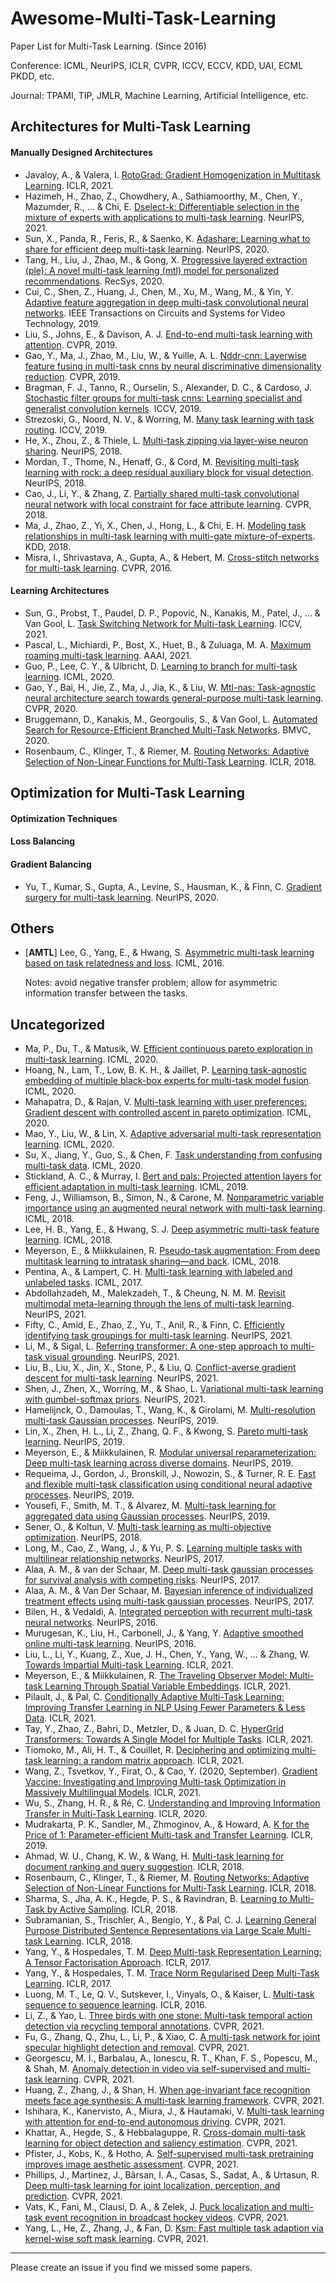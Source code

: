 # Awesome-Multi-Task-Learning
Paper List for Multi-Task Learning. (Since 2016)

Conference: ICML, NeurIPS, ICLR, CVPR, ICCV, ECCV, KDD, UAI, ECML PKDD, etc.

Journal: TPAMI, TIP, JMLR, Machine Learning, Artificial Intelligence, etc.

## Architectures for Multi-Task Learning

#### Manually Designed Architectures

- Javaloy, A., & Valera, I. [RotoGrad: Gradient Homogenization in Multitask Learning](https://openreview.net/forum?id=T8wHz4rnuGL "RotoGrad"). ICLR, 2021.
- Hazimeh, H., Zhao, Z., Chowdhery, A., Sathiamoorthy, M., Chen, Y., Mazumder, R., ... & Chi, E. [Dselect-k: Differentiable selection in the mixture of experts with applications to multi-task learning](https://proceedings.neurips.cc/paper/2021/hash/f5ac21cd0ef1b88e9848571aeb53551a-Abstract.html "DSelect-k"). NeurIPS, 2021.
- Sun, X., Panda, R., Feris, R., & Saenko, K. [Adashare: Learning what to share for efficient deep multi-task learning](https://proceedings.neurips.cc/paper/2020/hash/634841a6831464b64c072c8510c7f35c-Abstract.html "AdaShare"). NeurIPS, 2020.
- Tang, H., Liu, J., Zhao, M., & Gong, X. [Progressive layered extraction (ple): A novel multi-task learning (mtl) model for personalized recommendations](https://dl.acm.org/doi/abs/10.1145/3383313.3412236?casa_token=6f07DDkXg64AAAAA:D5Yqu4LDFiTrxgOxrFqxa9GyD23wd0aOkUy8ceRo_W-yAYs1qF5jw3iyhOxA7V9YTqFoxBB_j41l "PLE"). RecSys, 2020.
- Cui, C., Shen, Z., Huang, J., Chen, M., Xu, M., Wang, M., & Yin, Y. [Adaptive feature aggregation in deep multi-task convolutional neural networks](https://ieeexplore.ieee.org/abstract/document/944988 "AFANet"). IEEE Transactions on Circuits and Systems for Video Technology, 2019.
- Liu, S., Johns, E., & Davison, A. J. [End-to-end multi-task learning with attention](https://openaccess.thecvf.com/content_CVPR_2019/html/Liu_End-To-End_Multi-Task_Learning_With_Attention_CVPR_2019_paper.html "MTAN"). CVPR, 2019.
- Gao, Y., Ma, J., Zhao, M., Liu, W., & Yuille, A. L. [Nddr-cnn: Layerwise feature fusing in multi-task cnns by neural discriminative dimensionality reduction](https://openaccess.thecvf.com/content_CVPR_2019/html/Gao_NDDR-CNN_Layerwise_Feature_Fusing_in_Multi-Task_CNNs_by_Neural_Discriminative_CVPR_2019_paper.html "NDDR-CNN"). CVPR, 2019.
- Bragman, F. J., Tanno, R., Ourselin, S., Alexander, D. C., & Cardoso, J. [Stochastic filter groups for multi-task cnns: Learning specialist and generalist convolution kernels](https://openaccess.thecvf.com/content_ICCV_2019/html/Bragman_Stochastic_Filter_Groups_for_Multi-Task_CNNs_Learning_Specialist_and_Generalist_ICCV_2019_paper.html "SFG"). ICCV, 2019.
- Strezoski, G., Noord, N. V., & Worring, M. [Many task learning with task routing](https://openaccess.thecvf.com/content_ICCV_2019/html/Strezoski_Many_Task_Learning_With_Task_Routing_ICCV_2019_paper.html "MaTL"). ICCV, 2019.
- He, X., Zhou, Z., & Thiele, L. [Multi-task zipping via layer-wise neuron sharing](https://proceedings.neurips.cc/paper/2018/hash/ad8e88c0f76fa4fc8e5474384142a00a-Abstract.html "MTZ"). NeurIPS, 2018.
- Mordan, T., Thome, N., Henaff, G., & Cord, M. [Revisiting multi-task learning with rock: a deep residual auxiliary block for visual detection](https://proceedings.neurips.cc/paper/2018/hash/7f5d04d189dfb634e6a85bb9d9adf21e-Abstract.html "ROCK"). NeurIPS, 2018.
- Cao, J., Li, Y., & Zhang, Z. [Partially shared multi-task convolutional neural network with local constraint for face attribute learning](https://openaccess.thecvf.com/content_cvpr_2018/html/Cao_Partially_Shared_Multi-Task_CVPR_2018_paper.html "PS-MCNN"). CVPR, 2018.
- Ma, J., Zhao, Z., Yi, X., Chen, J., Hong, L., & Chi, E. H. [Modeling task relationships in multi-task learning with multi-gate mixture-of-experts](https://dl.acm.org/doi/abs/10.1145/3219819.3220007 "MMoE)"). KDD, 2018.
- Misra, I., Shrivastava, A., Gupta, A., & Hebert, M. [Cross-stitch networks for multi-task learning](https://openaccess.thecvf.com/content_cvpr_2016/html/Misra_Cross-Stitch_Networks_for_CVPR_2016_paper.html "Cross-stitch"). CVPR, 2016.

#### Learning Architectures

- Sun, G., Probst, T., Paudel, D. P., Popović, N., Kanakis, M., Patel, J., ... & Van Gool, L. [Task Switching Network for Multi-task Learning](https://openaccess.thecvf.com/content/ICCV2021/html/Sun_Task_Switching_Network_for_Multi-Task_Learning_ICCV_2021_paper.html "TSNs"). ICCV, 2021.
- Pascal, L., Michiardi, P., Bost, X., Huet, B., & Zuluaga, M. A. [Maximum roaming multi-task learning](https://ojs.aaai.org/index.php/AAAI/article/view/17125 "MR"). AAAI, 2021.
- Guo, P., Lee, C. Y., & Ulbricht, D. [Learning to branch for multi-task learning](https://proceedings.mlr.press/v119/guo20e.html "LearnToBranch"). ICML, 2020.
- Gao, Y., Bai, H., Jie, Z., Ma, J., Jia, K., & Liu, W. [Mtl-nas: Task-agnostic neural architecture search towards general-purpose multi-task learning](https://openaccess.thecvf.com/content_CVPR_2020/html/Gao_MTL-NAS_Task-Agnostic_Neural_Architecture_Search_Towards_General-Purpose_Multi-Task_Learning_CVPR_2020_paper.html "MTL-NAS"). CVPR, 2020.
- Bruggemann, D., Kanakis, M., Georgoulis, S., & Van Gool, L. [Automated Search for Resource-Efficient Branched Multi-Task Networks](https://www.bmvc2020-conference.com/assets/papers/0359.pdf "BMTAS"). BMVC, 2020.
- Rosenbaum, C., Klinger, T., & Riemer, M. [Routing Networks: Adaptive Selection of Non-Linear Functions for Multi-Task Learning](https://openreview.net/forum?id=ry8dvM-R- "Routing Networks"). ICLR, 2018.

## Optimization for Multi-Task Learning

#### Optimization Techniques

#### Loss Balancing

#### Gradient Balancing

- Yu, T., Kumar, S., Gupta, A., Levine, S., Hausman, K., & Finn, C. [Gradient surgery for multi-task learning](https://proceedings.neurips.cc/paper/2020/hash/3fe78a8acf5fda99de95303940a2420c-Abstract.html "PCGrad"). NeurIPS, 2020.

## Others

- [**AMTL**] Lee, G., Yang, E., & Hwang, S. [Asymmetric multi-task learning based on task relatedness and loss](https://proceedings.mlr.press/v48/leeb16.html "AMTL"). ICML, 2016.

  Notes: avoid negative transfer problem; allow for asymmetric information transfer between the tasks.  

## Uncategorized

- Ma, P., Du, T., & Matusik, W. [Efficient continuous pareto exploration in multi-task learning](https://proceedings.mlr.press/v119/ma20a.html "ParetoMTL"). ICML, 2020.
- Hoang, N., Lam, T., Low, B. K. H., & Jaillet, P. [Learning task-agnostic embedding of multiple black-box experts for multi-task model fusion](http://proceedings.mlr.press/v119/hoang20b.html).  ICML, 2020.
- Mahapatra, D., & Rajan, V. [Multi-task learning with user preferences: Gradient descent with controlled ascent in pareto optimization](http://proceedings.mlr.press/v119/mahapatra20a.html "EPO"). ICML, 2020.
- Mao, Y., Liu, W., & Lin, X. [Adaptive adversarial multi-task representation learning](https://proceedings.mlr.press/v119/mao20a.html "AMTRL"). ICML, 2020.
- Su, X., Jiang, Y., Guo, S., & Chen, F. [Task understanding from confusing multi-task data](http://proceedings.mlr.press/v119/su20b.html "CSL"). ICML, 2020.
- Stickland, A. C., & Murray, I. [Bert and pals: Projected attention layers for efficient adaptation in multi-task learning](https://proceedings.mlr.press/v97/stickland19a.html "PALs"). ICML, 2019.
- Feng, J., Williamson, B., Simon, N., & Carone, M. [Nonparametric variable importance using an augmented neural network with multi-task learning](https://proceedings.mlr.press/v80/feng18a.html). ICML, 2018.
- Lee, H. B., Yang, E., & Hwang, S. J. [Deep asymmetric multi-task feature learning](http://proceedings.mlr.press/v80/lee18d.html "Deep-AMTFL"). ICML, 2018.
- Meyerson, E., & Miikkulainen, R. [Pseudo-task augmentation: From deep multitask learning to intratask sharing—and back](https://proceedings.mlr.press/v80/meyerson18a.html "PTA"). ICML, 2018.
- Pentina, A., & Lampert, C. H. [Multi-task learning with labeled and unlabeled tasks](https://proceedings.mlr.press/v70/pentina17a.html). ICML, 2017.
- Abdollahzadeh, M., Malekzadeh, T., & Cheung, N. M. M. [Revisit multimodal meta-learning through the lens of multi-task learning](https://proceedings.neurips.cc/paper/2021/hash/7b3403f79b478699224bb449509694cf-Abstract.html "KML"). NeurIPS, 2021.
- Fifty, C., Amid, E., Zhao, Z., Yu, T., Anil, R., & Finn, C. [Efficiently identifying task groupings for multi-task learning](https://proceedings.neurips.cc/paper/2021/hash/e77910ebb93b511588557806310f78f1-Abstract.html). NeurIPS, 2021.
- Li, M., & Sigal, L. [Referring transformer: A one-step approach to multi-task visual grounding](https://proceedings.neurips.cc/paper/2021/hash/a376802c0811f1b9088828288eb0d3f0-Abstract.html). NeurIPS, 2021.
- Liu, B., Liu, X., Jin, X., Stone, P., & Liu, Q. [Conflict-averse gradient descent for multi-task learning](https://proceedings.neurips.cc/paper/2021/hash/9d27fdf2477ffbff837d73ef7ae23db9-Abstract.html "CAGrad"). NeurIPS, 2021.
- Shen, J., Zhen, X., Worring, M., & Shao, L. [Variational multi-task learning with gumbel-softmax priors](https://proceedings.neurips.cc/paper/2021/hash/afd4836712c5e77550897e25711e1d96-Abstract.html "VMTL"). NeurIPS, 2021.
- Hamelijnck, O., Damoulas, T., Wang, K., & Girolami, M. [Multi-resolution multi-task Gaussian processes](https://proceedings.neurips.cc/paper/2019/hash/0118a063b4aae95277f0bc1752c75abf-Abstract.html "MRGP"). NeurIPS, 2019.
- Lin, X., Zhen, H. L., Li, Z., Zhang, Q. F., & Kwong, S. [Pareto multi-task learning](https://proceedings.neurips.cc/paper/2019/hash/685bfde03eb646c27ed565881917c71c-Abstract.html "Pareto MTL"). NeurIPS, 2019.
- Meyerson, E., & Miikkulainen, R. [Modular universal reparameterization: Deep multi-task learning across diverse domains](https://proceedings.neurips.cc/paper/2019/hash/8526e0962a844e4a2f158d831d5fddf7-Abstract.html "MUiR"). NeurIPS, 2019.
- Requeima, J., Gordon, J., Bronskill, J., Nowozin, S., & Turner, R. E. [Fast and flexible multi-task classification using conditional neural adaptive processes](https://proceedings.neurips.cc/paper/2019/hash/1138d90ef0a0848a542e57d1595f58ea-Abstract.html "CNAPs"). NeurIPS, 2019.
- Yousefi, F., Smith, M. T., & Alvarez, M. [Multi-task learning for aggregated data using Gaussian processes](https://proceedings.neurips.cc/paper/2019/hash/64517d8435994992e682b3e4aa0a0661-Abstract.html). NeurIPS, 2019.
- Sener, O., & Koltun, V. [Multi-task learning as multi-objective optimization](https://proceedings.neurips.cc/paper/2018/hash/432aca3a1e345e339f35a30c8f65edce-Abstract.html). NeurIPS, 2018.
- Long, M., Cao, Z., Wang, J., & Yu, P. S. [Learning multiple tasks with multilinear relationship networks](https://proceedings.neurips.cc/paper/2017/hash/03e0704b5690a2dee1861dc3ad3316c9-Abstract.html "MRN"). NeurIPS, 2017.
- Alaa, A. M., & van der Schaar, M. [Deep multi-task gaussian processes for survival analysis with competing risks](https://proceedings.neurips.cc/paper/2017/hash/861dc9bd7f4e7dd3cccd534d0ae2a2e9-Abstract.html). NeurIPS, 2017.
- Alaa, A. M., & Van Der Schaar, M. [Bayesian inference of individualized treatment effects using multi-task gaussian processes](https://proceedings.neurips.cc/paper/2017/hash/6a508a60aa3bf9510ea6acb021c94b48-Abstract.html). NeurIPS, 2017.
- Bilen, H., & Vedaldi, A. [Integrated perception with recurrent multi-task neural networks](https://proceedings.neurips.cc/paper/2016/hash/06409663226af2f3114485aa4e0a23b4-Abstract.html). NeurIPS, 2016.
- Murugesan, K., Liu, H., Carbonell, J., & Yang, Y. [Adaptive smoothed online multi-task learning](https://proceedings.neurips.cc/paper/2016/hash/a869ccbcbd9568808b8497e28275c7c8-Abstract.html). NeurIPS, 2016.
- Liu, L., Li, Y., Kuang, Z., Xue, J. H., Chen, Y., Yang, W., ... & Zhang, W. [Towards Impartial Multi-task Learning](https://openreview.net/forum?id=IMPnRXEWpvr "IMTL"). ICLR, 2021.
- Meyerson, E., & Miikkulainen, R. [The Traveling Observer Model: Multi-task Learning Through Spatial Variable Embeddings](https://openreview.net/forum?id=qYda4oLEc1 "TOM"). ICLR, 2021.
- Pilault, J., & Pal, C. [Conditionally Adaptive Multi-Task Learning: Improving Transfer Learning in NLP Using Fewer Parameters & Less Data](https://openreview.net/forum?id=de11dbHzAMF "CA-MTL"). ICLR, 2021.
- Tay, Y., Zhao, Z., Bahri, D., Metzler, D., & Juan, D. C. [HyperGrid Transformers: Towards A Single Model for Multiple Tasks](https://openreview.net/forum?id=hiq1rHO8pNT). ICLR, 2021.
- Tiomoko, M., Ali, H. T., & Couillet, R. [Deciphering and optimizing multi-task learning: a random matrix approach](https://openreview.net/forum?id=Cri3xz59ga). ICLR, 2021.
- Wang, Z., Tsvetkov, Y., Firat, O., & Cao, Y. (2020, September). [Gradient Vaccine: Investigating and Improving Multi-task Optimization in Massively Multilingual Models](https://openreview.net/forum?id=F1vEjWK-lH_ "GradVac"). ICLR, 2021.
- Wu, S., Zhang, H. R., & Ré, C. [Understanding and Improving Information Transfer in Multi-Task Learning](https://openreview.net/forum?id=SylzhkBtDB&utm_campaign=%E6%AF%8E%E9%80%B1%20NLP%20%E8%AB%96%E6%96%87&utm_medium=email&utm_source=Revue%20newsletter). ICLR, 2020.
- Mudrakarta, P. K., Sandler, M., Zhmoginov, A., & Howard, A. [K for the Price of 1: Parameter-efficient Multi-task and Transfer Learning](https://openreview.net/forum?id=BJxvEh0cFQ). ICLR, 2019.
- Ahmad, W. U., Chang, K. W., & Wang, H. [Multi-task learning for document ranking and query suggestion](https://openreview.net/forum?id=SJ1nzBeA-). ICLR, 2018.
- Rosenbaum, C., Klinger, T., & Riemer, M. [Routing Networks: Adaptive Selection of Non-Linear Functions for Multi-Task Learning](https://openreview.net/forum?id=ry8dvM-R-). ICLR, 2018.
- Sharma, S., Jha, A. K., Hegde, P. S., & Ravindran, B. [Learning to Multi-Task by Active Sampling](https://openreview.net/forum?id=B1nZ1weCZ). ICLR, 2018.
- Subramanian, S., Trischler, A., Bengio, Y., & Pal, C. J. [Learning General Purpose Distributed Sentence Representations via Large Scale Multi-task Learning](https://openreview.net/forum?id=B18WgG-CZ&utm_campaign=piqcy&utm_medium=email&utm_source=Revue%20newsletter). ICLR, 2018.
- Yang, Y., & Hospedales, T. M. [Deep Multi-task Representation Learning: A Tensor Factorisation Approach](https://openreview.net/forum?id=SkhU2fcll). ICLR, 2017.
- Yang, Y., & Hospedales, T. M. [Trace Norm Regularised Deep Multi-Task Learning](https://openreview.net/forum?id=rknkNR7Ke). ICLR, 2017.
- Luong, M. T., Le, Q. V., Sutskever, I., Vinyals, O., & Kaiser, L. [Multi-task sequence to sequence learning](https://arxiv.org/abs/1511.06114). ICLR, 2016.
- Li, Z., & Yao, L. [Three birds with one stone: Multi-task temporal action detection via recycling temporal annotations](https://openaccess.thecvf.com/content/CVPR2021/html/Li_Three_Birds_with_One_Stone_Multi-Task_Temporal_Action_Detection_via_CVPR_2021_paper.html). CVPR, 2021.
- Fu, G., Zhang, Q., Zhu, L., Li, P., & Xiao, C. [A multi-task network for joint specular highlight detection and removal](https://openaccess.thecvf.com/content/CVPR2021/html/Fu_A_Multi-Task_Network_for_Joint_Specular_Highlight_Detection_and_Removal_CVPR_2021_paper.html). CVPR, 2021.
- Georgescu, M. I., Barbalau, A., Ionescu, R. T., Khan, F. S., Popescu, M., & Shah, M. [Anomaly detection in video via self-supervised and multi-task learning](https://openaccess.thecvf.com/content/CVPR2021/html/Georgescu_Anomaly_Detection_in_Video_via_Self-Supervised_and_Multi-Task_Learning_CVPR_2021_paper.html). CVPR, 2021.
- Huang, Z., Zhang, J., & Shan, H. [When age-invariant face recognition meets face age synthesis: A multi-task learning framework](https://openaccess.thecvf.com/content/CVPR2021/html/Huang_When_Age-Invariant_Face_Recognition_Meets_Face_Age_Synthesis_A_Multi-Task_CVPR_2021_paper.html). CVPR, 2021.
- Ishihara, K., Kanervisto, A., Miura, J., & Hautamaki, V. [Multi-task learning with attention for end-to-end autonomous driving](https://openaccess.thecvf.com/content/CVPR2021W/WAD/html/Ishihara_Multi-Task_Learning_With_Attention_for_End-to-End_Autonomous_Driving_CVPRW_2021_paper.html). CVPR, 2021.
- Khattar, A., Hegde, S., & Hebbalaguppe, R. [Cross-domain multi-task learning for object detection and saliency estimation](https://openaccess.thecvf.com/content/CVPR2021W/CLVision/html/Khattar_Cross-Domain_Multi-Task_Learning_for_Object_Detection_and_Saliency_Estimation_CVPRW_2021_paper.html). CVPR, 2021.
- Pfister, J., Kobs, K., & Hotho, A. [Self-supervised multi-task pretraining improves image aesthetic assessment](https://openaccess.thecvf.com/content/CVPR2021W/NTIRE/html/Pfister_Self-Supervised_Multi-Task_Pretraining_Improves_Image_Aesthetic_Assessment_CVPRW_2021_paper.html). CVPR, 2021.
- Phillips, J., Martinez, J., Bârsan, I. A., Casas, S., Sadat, A., & Urtasun, R. [Deep multi-task learning for joint localization, perception, and prediction](https://openaccess.thecvf.com/content/CVPR2021/html/Phillips_Deep_Multi-Task_Learning_for_Joint_Localization_Perception_and_Prediction_CVPR_2021_paper.html). CVPR, 2021.
- Vats, K., Fani, M., Clausi, D. A., & Zelek, J. [Puck localization and multi-task event recognition in broadcast hockey videos](https://openaccess.thecvf.com/content/CVPR2021W/CVSports/html/Vats_Puck_Localization_and_Multi-Task_Event_Recognition_in_Broadcast_Hockey_Videos_CVPRW_2021_paper.html). CVPR, 2021.
- Yang, L., He, Z., Zhang, J., & Fan, D. [Ksm: Fast multiple task adaption via kernel-wise soft mask learning](https://openaccess.thecvf.com/content/CVPR2021/html/Yang_KSM_Fast_Multiple_Task_Adaption_via_Kernel-Wise_Soft_Mask_Learning_CVPR_2021_paper.html). CVPR, 2021.

------

Please create an issue if you find we missed some papers.

